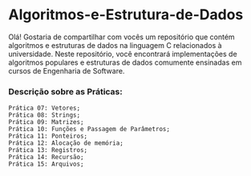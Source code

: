 # Algoritmos-e-Estrutura-de-Dados
 Olá!  Gostaria de compartilhar com vocês um repositório que contém algoritmos e estruturas de dados na linguagem C relacionados à universidade. Neste repositório, você encontrará implementações de algoritmos populares e estruturas de dados comumente ensinadas em cursos de Engenharia de Software.


 ### Descrição sobre as Práticas:
    Prática 07: Vetores;
    Prática 08: Strings;
    Prática 09: Matrizes;
    Prática 10: Funções e Passagem de Parâmetros;
    Prática 11: Ponteiros;
    Prática 12: Alocação de memória;
    Prática 13: Registros;
    Prática 14: Recursão;
    Prática 15: Arquivos;

